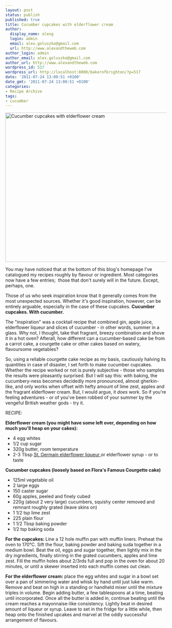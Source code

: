 ```yaml
---
layout: post
status: publish
published: true
title: Cucumber cupcakes with elderflower cream
author:
  display_name: alexg
  login: admin
  email: alex.goluszko@gmail.com
  url: http://www.alexandtheweb.com
author_login: admin
author_email: alex.goluszko@gmail.com
author_url: http://www.alexandtheweb.com
wordpress_id: 517
wordpress_url: http://localhost:8000/bakerofbrighton/?p=517
date: '2011-07-24 13:00:51 +0100'
date_gmt: '2011-07-24 13:00:51 +0100'
categories:
- Recipe Archive
tags:
- cucumber
---
```

<p><a href="http://localhost:8000/bakerofbrighton/wp-content/uploads/2011/07/5944023066_8df10c7174_b1.jpg" _mce_href="http://localhost:8000/bakerofbrighton/wp-content/uploads/2011/07/5944023066_8df10c7174_b1.jpg"><img class="alignnone size-medium wp-image-522" title="Cucumber cupcakes with elderflower cream" src="http://localhost:8000/bakerofbrighton/wp-content/uploads/2011/07/5944023066_8df10c7174_b1-620x465.jpg" _mce_src="http://localhost:8000/bakerofbrighton/wp-content/uploads/2011/07/5944023066_8df10c7174_b1-620x465.jpg" alt="Cucumber cupcakes with elderflower cream" width="620" height="465"></a></p>
<p>You may have noticed that at the bottom of this blog's homepage I've catalogued my recipes roughly by flavour or ingredient. Most categories now have a few entries; &nbsp;those that don't surely will in the future. Except, perhaps, one.</p>
<p>Those of us who seek inspiration know that it generally comes from the most unexpected sources. Whether it's good inspiration, however, can be entirely arguable, especially in the case of these cupcakes. <strong>Cucumber cupcakes. With cucumber.</strong></p>
<ul></ul>
<p>The "inspiration" was a cocktail recipe that combined gin, apple juice, elderflower liqueur and slices of cucumber - in other words, summer in a glass. Why not, I thought, take that fragrant, breezy combination and shove it in a hot oven? Afterall, how different can a cucumber-based cake be from a carrot cake, a courgette cake or other cakes based on watery, flavoursome vegetables?</p>
<p>So, using a reliable courgette cake recipe as my basis, cautiously halving its quantities in case of disaster, I set forth to make cucumber cupcakes. Whether the recipe worked or not is purely subjective - those who samples the results were pleasantly surprised. But I will say this: with baking, the cucumbery-ness becomes decidedly more pronounced, almost gherkin-like, and only works when offset with hefty amount of lime zest, apples and the fragrant elderflower cream. But, I would argue, it <em>does</em> work. So if you're feeling adventures - or of you've been robbed of your summer by the vengeful British weather gods - try it.</p>
<p>RECIPE:</p>
<p><strong>Elderflower cream (you might have some left over, depending on how much you'll heap on your cakes):</strong></p>
<ul>
<li>4 egg whites</li>
<li>1/2 cup sugar</li>
<li>320g butter, room temperature</li>
<li>2-3 Tbsp <a title="St. Germain elderflower liqueur website" href="http://www.stgermain.fr/" _mce_href="http://www.stgermain.fr/" target="_blank">St. Germain elderflower liqueur </a>or elderflower syrup - or to taste</li>
</ul>
<p><strong>Cucumber cupcakes (loosely based on Flora's Famous Courgette cake)</strong></p>
<ul>
<li>125ml vegetable oil</li>
<li>2 large eggs</li>
<li>150 caster sugar</li>
<li>60g apples, peeled and finely cubed</li>
<li>220g (about 2 very large) cucumbers, squishy center removed and remnant roughly grated (leave skins on)</li>
<li>1 1/2 tsp lime zest</li>
<li>225 plain flour</li>
<li>1 1/2 Tbsp baking powder</li>
<li>1/2 tsp baking soda</li>
</ul>
<p><strong>For the cupcakes: </strong>Line a 12 hole muffin pan with muffin liners. Preheat the oven to 170°C. Sift the flour, baking powder and baking suda together in a medium bowl. Beat the oil, eggs and sugar together, then lightly mix in the dry ingredients, finally stirring in the grated cucumbers, apples and lime zest. Fill the muffin holes about 2/3rds full and pop in the oven for about 20 minutes, or until a skewer inserted into each muffin comes out clean.</p>
<p><strong>For the elderflower cream: </strong>place the egg whites and sugar in a bowl set over a pan of simmering water and whisk by hand until just luke warm. Remove and beat on high in a standing or handheld mixer until the mixture triples in volume. Begin adding butter, a few tablespoons at a time, beating until incorporated. Once all the butter is added in, continue beating until the cream reaches a mayonnaise-like consistency. Lightly beat in desired amount of liqueur or syrup. Leave to set in the fridge for a little while, then heap onto the finished upcakes and marvel at the oddly successful arrangement of flavours.</p>
